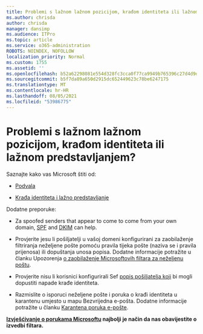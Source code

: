```yaml
---
title: Problemi s lažnom lažnom pozicijom, krađom identiteta ili lažnom predstavljanjem?
ms.author: chrisda
author: chrisda
manager: dansimp
ms.audience: ITPro
ms.topic: article
ms.service: o365-administration
ROBOTS: NOINDEX, NOFOLLOW
localization_priority: Normal
ms.custom: 1755
ms.assetid: ''
ms.openlocfilehash: b52a62298081e554d328fc3cca0f77ca9949b765396c27d4d9da247f411d6d2c
ms.sourcegitcommit: b5f7da89a650d2915dc652449623c78be6247175
ms.translationtype: MT
ms.contentlocale: hr-HR
ms.lasthandoff: 08/05/2021
ms.locfileid: "53986775"
---
```

# <a name="issues-with-spoofing-phishing-or-impersonation"></a>Problemi s lažnom lažnom pozicijom, krađom identiteta ili lažnom predstavljanjem?

Saznajte kako vas Microsoft štiti od:

- [Podvala](https://docs.microsoft.com/microsoft-365/security/office-365-security/anti-spoofing-protection)

- [Krađa identiteta i lažno predstavljanje](https://docs.microsoft.com/microsoft-365/security/office-365-security/atp-anti-phishing)

Dodatne preporuke:

- Za spoofed senders that appear to come to come from your own domain, [SPF](https://docs.microsoft.com/microsoft-365/security/office-365-security/set-up-spf-in-office-365-to-help-prevent-spoofing) and [DKIM](https://docs.microsoft.com/microsoft-365/security/office-365-security/use-dkim-to-validate-outbound-email) can help.

- Provjerite jesu li pošiljatelji u vašoj domeni konfigurirani za zaobilaženje filtriranja neželjene pošte pomoću pravila tijeka pošte (naziva se i pravila prijenosa) ili dopuštanja unosa popisa. Dodatne informacije potražite u članku Upozorenja [o zaobilaženje Microsoftovih filtara za neželjenu poštu](https://docs.microsoft.com/exchange/troubleshoot/antispam/cautions-against-bypassing-spam-filters).

- Provjerite nisu li korisnici konfigurirali Sef [popis pošiljatelja koji](https://support.office.com/article/BE1BAEA0-BEAB-4A30-B968-9004332336CE) bi mogli dopustiti napade krađe identiteta.

- Razmislite o isporuci neželjene pošte i poruka o krađi identiteta u karantenu umjesto u mapu Bezvrijedna e-pošta. Dodatne informacije potražite u članku [Karantena poruka e-pošte](https://docs.microsoft.com/microsoft-365/security/office-365-security/quarantine-email-messages).

**[Izvješćivanje o porukama Microsoftu](https://support.office.com/article/b5caa9f1-cdf3-4443-af8c-ff724ea719d2) najbolji je način da nas obavijestite o izvedbi filtara.**
